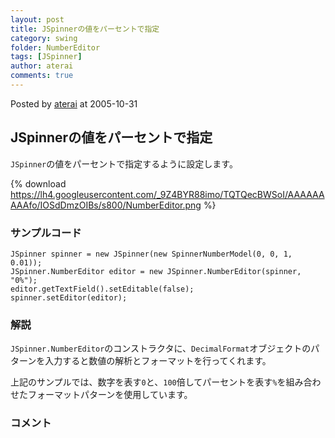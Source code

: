 ```yaml
---
layout: post
title: JSpinnerの値をパーセントで指定
category: swing
folder: NumberEditor
tags: [JSpinner]
author: aterai
comments: true
---
```


Posted by [aterai](http://terai.xrea.jp/aterai.html) at 2005-10-31

## JSpinnerの値をパーセントで指定
`JSpinner`の値をパーセントで指定するように設定します。

{% download https://lh4.googleusercontent.com/_9Z4BYR88imo/TQTQecBWSoI/AAAAAAAAAfo/IOSdDmzOIBs/s800/NumberEditor.png %}

### サンプルコード
<pre class="prettyprint"><code>JSpinner spinner = new JSpinner(new SpinnerNumberModel(0, 0, 1, 0.01));
JSpinner.NumberEditor editor = new JSpinner.NumberEditor(spinner, "0%");
editor.getTextField().setEditable(false);
spinner.setEditor(editor);
</code></pre>

### 解説
`JSpinner.NumberEditor`のコンストラクタに、`DecimalFormat`オブジェクトのパターンを入力すると数値の解析とフォーマットを行ってくれます。

上記のサンプルでは、数字を表す`0`と、`100`倍してパーセントを表す`%`を組み合わせたフォーマットパターンを使用しています。

### コメント
